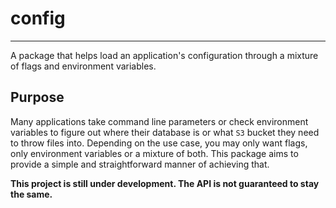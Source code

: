 # config
---

A package that helps load an application's configuration through a mixture
of flags and environment variables.

## Purpose

Many applications take command line parameters or check environment
variables to figure out where their database is or what `S3` bucket
they need to throw files into. Depending on the use case, you may
only want flags, only environment variables or a mixture of both. This
package aims to provide a simple and straightforward manner of
achieving that.

**This project is still under development. The API is not guaranteed to stay the same.**